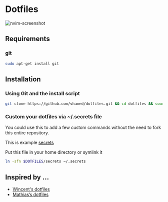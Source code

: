 # Dotfiles

![nvim-screenshot](https://imgur.com/2dcC9DR.png)

## Requirements

### git

```bash
sudo apt-get install git
```

## Installation

### Using Git and the install script

```bash
git clone https://github.com/vhamed/dotfiles.git && cd dotfiles && source install.sh
```

### Custom your dotfiles via ~/.secrets file

You could use this to add a few custom commands without the need to fork this entire repository.

This is example [secrets](./secrets_template)

Put this file in your home directory or symlink it

```bash
ln -sfn $DOTFILES/secrets ~/.secrets 
```

## Inspired by ...

* [Wincent's dotfiles](https://github.com/wincent/wincent)
* [Mathias’s dotfiles](https://github.com/mathiasbynens/dotfiles)
